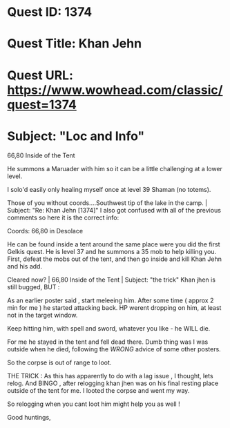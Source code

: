 # Quest ID: 1374
# Quest Title: Khan Jehn
# Quest URL: https://www.wowhead.com/classic/quest=1374
# Subject: "Loc and Info"
66,80 Inside of the Tent

He summons a Maruader with him so it can be a little challenging at a lower level.

I solo'd easily only healing myself once at level 39 Shaman (no totems).

Those of you without coords....Southwest tip of the lake in the camp. | Subject: "Re: Khan Jehn [1374]"
I also got confused with all of the previous comments so here it is the correct info:

Coords: 66,80 in Desolace

He can be found inside a tent around the same place were you did the first Gelkis quest. He is level 37 and he summons a 35 mob to help killing you. First, defeat the mobs out of the tent, and then go inside and kill Khan Jehn and his add.

Cleared now? | 66,80 Inside of the Tent | Subject: "the trick"
Khan jhen is still bugged, BUT :

As an earlier poster said , start meleeing him. After some time ( approx 2 min for me ) he started attacking back. HP werent dropping on him, at least not in the target window.

Keep hitting him, with spell and sword, whatever you like - he WILL die.

For me he stayed in the tent and fell dead there. Dumb thing was I was outside when he died, following the *WRONG* advice of some other posters.

So the corpse is out of range to loot.

THE TRICK :
As this has apparently to do with a lag issue , I thought, lets relog.
And BINGO , after relogging khan jhen was on his final resting place outside of the tent for me. I looted the corpse and went my way.

So relogging when you cant loot him might help you as well !

Good huntings,